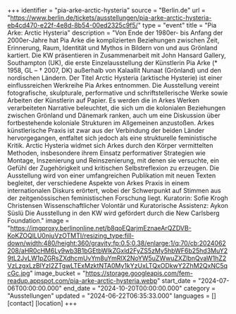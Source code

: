 +++
identifier = "pia-arke-arctic-hysteria"
source = "Berlin.de"
url = "https://www.berlin.de/tickets/ausstellungen/pia-arke-arctic-hysteria-eb4cd470-e22f-4e8d-8b54-00ed2325c9f5/"
type = "event"
title = "Pia Arke: Arctic Hysteria"
description = "Von Ende der 1980er- bis Anfang der 2000er-Jahre hat Pia Arke die komplizierten Beziehungen zwischen Zeit, Erinnerung, Raum, Identität und Mythos in Bildern von und aus Grönland kartiert.
Die KW präsentieren in Zusammenarbeit mit John Hansard Gallery, Southampton (UK), die erste Einzelausstellung der Künstlerin Pia Arke (* 1958, GL – † 2007, DK) außerhalb von Kalaallit Nunaat (Grönland) und den nordischen Ländern.
Der Titel Arctic Hysteria (arktische Hysterie) ist einer einflussreichen Werkreihe Pia Arkes entnommen. Die Ausstellung vereint fotografische, skulpturale, performative und schriftstellerische Werke sowie Arbeiten der Künstlerin auf Papier. Es werden die in Arkes Werken verarbeiteten Narrative beleuchtet, die sich um die kolonialen Beziehungen zwischen Grönland und Dänemark ranken, auch um eine Diskussion über fortbestehende koloniale Strukturen im Allgemeinen anzustoßen. Arkes künstlerische Praxis ist zwar aus der Verbindung der beiden Länder hervorgegangen, entfaltet sich jedoch als eine strukturelle feministische Kritik. Arctic Hysteria widmet sich Arkes durch den Körper vermittelten Methoden, insbesondere ihrem Einsatz performativer Strategien wie Montage, Inszenierung und Reinszenierung, mit denen sie versuchte, ein Gefühl der Zugehörigkeit und kritischen Selbstreflexion zu erzeugen.
Die Ausstellung wird von einer umfangreichen Publikation mit neuen Texten begleitet, der verschiedene Aspekte von Arkes Praxis in einem internationalen Diskurs erörtert, wobei der Schwerpunkt auf Stimmen aus der zeitgenössischen feministischen Forschung liegt.
Kuratorin: Sofie Krogh Christensen
Wissenschaftlicher Volontär und Kuratorische Assistenz: Aykon Süslü
Die Ausstellung in den KW wird gefördert durch die New Carlsberg Foundation."
image = "https://imgproxy.berlinonline.net/b8qoEQarjmEznaeArQZDVB-KoKZOQlLU0njuVzOTMTI/resizing_type:fill-down/width:480/height:360/gravity:fp:0.5:0.38/enlarge:1/q:70/cb:2024062208/aHR0cHM6Ly9wb3B1bGEtbWlkZGxld2FyZS5zMy5hbWF6b25hd3MuY29tL2JvLW1pZGRsZXdhcmUvYm8uYmRlX2NoYW5uZWwuZXZlbnQvaW1hZ2VzLzgxLzBlYzI2ZTgwLTExMzktNTA0My1kYzUxLTQxODkwY2ZhM2QxNC5qcGc.jpg"
image_bucket = "https://storage.googleapis.com/fem-readup.appspot.com/pia-arke-arctic-hysteria.webp"
start_date = "2024-07-06T00:00:00.000"
end_date = "2024-10-20T00:00:00.000"
category = "Ausstellungen"
updated = "2024-06-22T06:35:33.000"
languages = []
[contact]
[location]
+++
